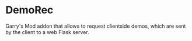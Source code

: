 # DemoRec
Garry's Mod addon that allows to request clientside demos, which are sent by the client to a web Flask server.
